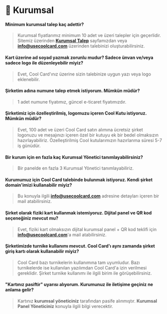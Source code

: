 # 🏢 Kurumsal

#### Minimum kurumsal talep kaç adettir?

> Kurumsal fiyatlarımız minimum 10 adet ve üzeri talepler için geçerlidir. Sitemiz üzerinden [**Kurumsal Talep**](https://usecoolcard.com/kurumsal-talep-formu/) sayfamızdan veya [**info@usecoolcard.com**](mailto:info@usecoolcard.com) üzerinden talebinizi oluşturabilirsiniz.

#### Kart üzerine ad soyad yazmak zorunlu mudur? Sadece ünvan ve/veya sadece logo ile düzenleyebilir miyiz?

> Evet, Cool Card'ınız üzerine sizin talebinize uygun yazı veya logo eklenebilir.

#### Şirketim adına numune talep etmek istiyorum. Mümkün müdür?

> 1 adet numune fiyatımız, güncel e-ticaret fiyatımızdır.

#### Şirketimiz için özelleştirilmiş, logomuzu içeren Cool Kutu istiyoruz. Mümkün müdür?

> Evet, 100 adet ve üzeri Cool Card satın alımına ücretsiz şirket logonuzu ve mesajınızı içeren özel bir kutuyu ek bir bedel olmaksızın hazırlayabiliriz. Özelleştirilmiş Cool kutularımızın hazırlanma süresi 5-7 iş günüdür.

#### Bir kurum için en fazla kaç Kurumsal Yönetici tanımlayabilirsiniz?

> Bir panelde en fazla 3 Kurumsal Yönetici tanımlayabiliriz.

#### Kurumumuz için Cool Card talebinde bulunmak istiyoruz. Kendi şirket domain'imizi kullanabilir miyiz?

> Bu konuyla ilgili [**info@usecoolcard.com**](mailto:info@usecoolcard.com) adresine detayları içeren bir mail atabilirsiniz.

#### Şirket olarak fiziki kart kullanmak istemiyoruz. Dijital panel ve QR kod seçeneğiniz mevcut mu?

> Evet, fiziki kart olmaksızın dijital kurumsal panel + QR kod teklifi için [**info@usecoolcard.com**](mailto:info@usecoolcard.com)'a mail atabilirsiniz.

#### Şirketimizde turnike kullanımı mevcut. Cool Card'ı aynı zamanda şirket giriş kartı olarak kullanabilir miyiz?

> Cool Card bazı turnikelerin kullanımına tam uyumludur. Bazı turnikelerde ise kullanılan yazılımdan Cool Card'a izin verilmesi gereklidir. Şirket turnike kullanımı ile ilgili birim ile görüşebilirsiniz.

#### "Kartınız pasiftir" uyarısı alıyorum. Kurumunuz ile iletişime geçiniz ne anlama gelir?

> Kartınız **kurumsal yöneticiniz** tarafından pasife alınmıştır. **Kurumsal Panel Yöneticiniz** konuyla ilgili bilgi verecektir.

